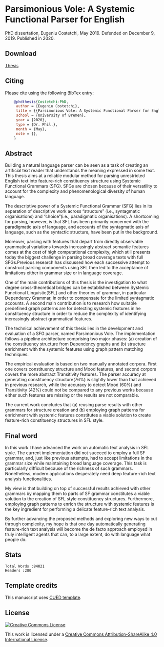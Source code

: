 # Parsimonious Vole: A Systemic Functional Parser for English

PhD dissertation, Eugeniu Costetchi, May 2019. Defended on December 9, 2019.
Published in 2020. 

## Download

[Thesis](phd-thesis-ECO-2020-04-30.pdf)

## Citing

Please cite using the following BibTex entry:

```BibTeX
    @phdthesis{Costetchi-PhD,
     author = {Eugeniu Costetchi},
     title = {{Parsimonious Vole: A Systemic Functional Parser for English}},
     school = {University of Bremen},
     year = {2020},
     type = {Dr. Phil.},
     month = {May},
     note = {},
    }
```

## Abstract 

Building a natural language parser can be seen as a task of creating an artificial text reader that understands the meaning expressed in some text. This thesis aims at a reliable modular method for parsing unrestricted English text into feature-rich constituency structure using Systemic Functional Grammars (SFG). SFGs are chosen because of their versatility to account for the complexity and phenomenological diversity of human language.

The descriptive power of a Systemic Functional Grammar (SFG) lies in its separation of descriptive work across “structure” (i.e., syntagmatic organisations) and “choice”(i.e., paradigmatic organisations). A shortcoming for parsing, however, is that SFL has been primarily concerned with the paradigmatic axis of language, and accounts of the syntagmatic axis of language, such as the syntactic structure, have been put in the background.

Moreover, parsing with features that depart from directly observable grammatical variations towards increasingly abstract semantic features comes at the cost of high computational complexity, which still presents today the biggest challenge in parsing broad coverage texts with full SFGs.Previous research has discussed how each successive attempt to construct parsing components using SFL then led to the acceptance of limitations either in grammar size or in language coverage.

One of the main contributions of this thesis is the investigation to what degree cross-theoretical bridges can be established between Systemic Functional Linguistic(SFL) and other theories of grammar, in particular Dependency Grammar, in order to compensate for the limited syntagmatic accounts. A second main contribution is to research how suitable predefined graph patterns are for detecting systemic features in he constituency structure in order to reduce the complexity of identifying increasingly abstract grammatical features.

The technical achievement of this thesis lies in the development and evaluation of a SFG parser, named Parsimonious Vole. The implementation follows a pipeline architecture comprising two major phases: (a) creation of the constituency structure from Dependency graphs and (b) structure enrichment with the systemic features using graph pattern matching techniques.

The empirical evaluation is based on two manually annotated corpora. First one covers constituency structure and Mood features, and second corpora covers the more abstract Transitivity features. The parser accuracy at generating constituency structure(76%) is slightly lower than that achieved in previous research, while the accuracy to detect Mood (60%) and Transitivity (42%) could not be compared to any previous works because either such features are missing or the results are not comparable.

The current work concludes that (a) reusing parse results with other grammars for structure creation and (b) employing graph patterns for enrichment with systemic features constitutes a viable solution to create feature-rich constituency structures in SFL style.

## Final word

In this work I have advanced the work on automatic text analysis in SFL style. The current implementation did not succeed to employ a full SF grammar, and, just like previous attempts, had to accept limitations in the grammar size while maintaining broad language coverage. This task is particularly difficult because of the richness of such grammars. Nonetheless, modern applications desperately need deep feature-rich text analysis functionalities.

My view is that building on top of successful results achieved with other grammars by mapping them to parts of SF grammar constitutes a viable solution to the creation of SFL style constituency structures. Furthermore, employing graph patterns to enrich the structure with systemic features is the key ingredient for performing a delicate feature-rich text analysis.

By further advancing the proposed methods and exploring new ways to cut through complexity, my hope is that one day automatically generating feature-rich text analysis will become the de facto approach employed in truly intelligent agents that can, to a large extent, do with language what people do.

## Stats

    Total Words :84021
    Headers :200

## Template credits

This manuscript uses [CUED template](https://github.com/kks32/phd-thesis-template).

## License
[![Creative Commons License](https://i.creativecommons.org/l/by-sa/4.0/88x31.png)](http://creativecommons.org/licenses/by-sa/4.0/)

This work is licensed under a [Creative Commons Attribution-ShareAlike 4.0 International License](http://creativecommons.org/licenses/by-sa/4.0/).
